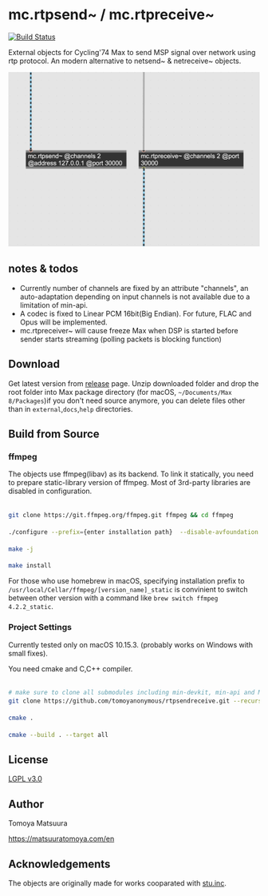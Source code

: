 # mc.rtpsend~ / mc.rtpreceive~ 

[![Build Status](https://travis-ci.org/tomoyanonymous/rtpsendreceive.svg?branch=master)](https://travis-ci.org/tomoyanonymous/rtpsendreceive)

External objects for Cycling'74 Max to send MSP signal over network using rtp protocol. An modern alternative to netsend~ & netreceive~ objects.


![](./screenshot.jpg)

## notes & todos

- Currently number of channels are fixed by an attribute "channels", an auto-adaptation depending on input channels is not available due to a limitation of min-api.
- A codec is fixed to Linear PCM 16bit(Big Endian). For future, FLAC and Opus will be implemented.
- mc.rtpreceiver~ will cause freeze Max when DSP is started before sender starts streaming (polling packets is blocking function)

## Download

Get latest version from [release](https://github.com/tomoyanonymous/rtpsendreceive/releases) page. Unzip downloaded folder and drop the root folder into Max package directory (for macOS, `~/Documents/Max 8/Packages`)if you don't need source anymore, you can delete files other than in `external`,`docs`,`help` directories.

## Build from Source

### ffmpeg

The objects use ffmpeg(libav) as its backend. To link it statically, you need to prepare static-library version of ffmpeg. Most of 3rd-party libraries are disabled in configuration.

```bash

git clone https://git.ffmpeg.org/ffmpeg.git ffmpeg && cd ffmpeg

./configure --prefix={enter installation path}  --disable-avfoundation --disable-iconv --disable-filters --disable-devices --disable-shared --enable-static  --disable-optimizations --disable-mmx --disable-audiotoolbox --disable-videotoolbox --disable-stripping --disable-appkit --disable-zlib --disable-coreimage  --disable-bzlib --disable-securetransport --disable-sdl2 --disable-encoder=opus --disable-decoder=opus --disable-lzma --pkg-config-flags=--static 

make -j

make install

```

For those who use homebrew in macOS, specifying installation prefix to `/usr/local/Cellar/ffmpeg/[version_name]_static` is convinient to switch between other version with a command like `brew switch ffmpeg 4.2.2_static`.

### Project Settings

Currently tested only on macOS 10.15.3. (probably works on Windows with small fixes).

You need cmake and C,C++ compiler.

```bash

# make sure to clone all submodules including min-devkit, min-api and Max api.
git clone https://github.com/tomoyanonymous/rtpsendreceive.git --recursive

cmake .

cmake --build . --target all

```

## License

[LGPL v3.0](./License.md)

## Author

Tomoya Matsuura

https://matsuuratomoya.com/en 

## Acknowledgements

The objects are originally made for works cooparated with [stu.inc](http://stu.inc/).


